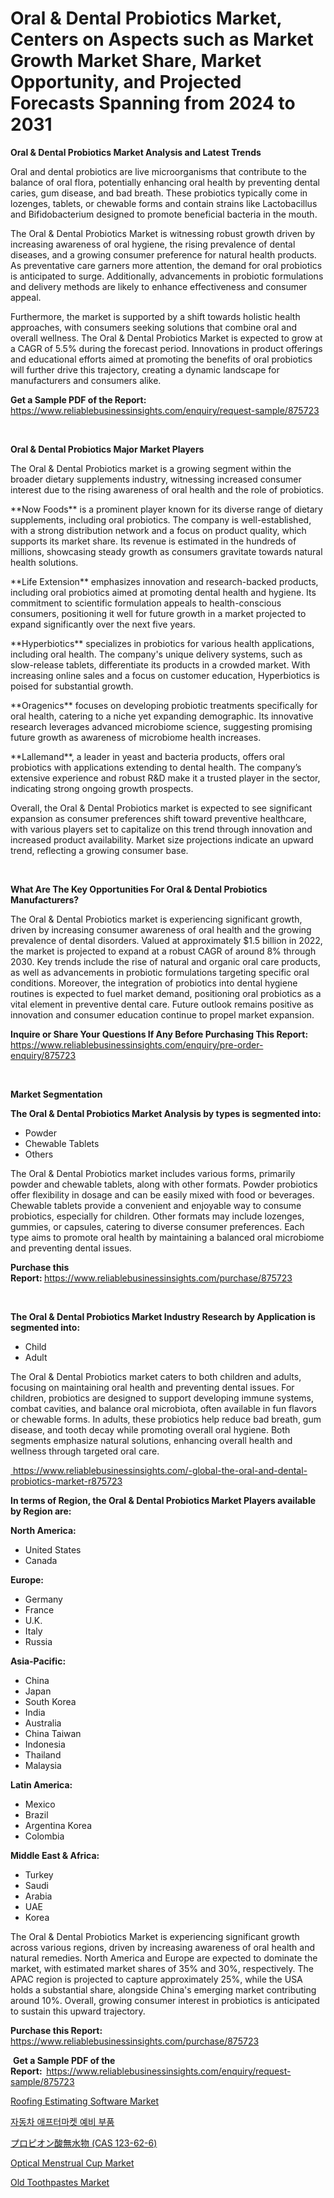 <p><h1>Oral & Dental Probiotics Market, Centers on Aspects such as Market Growth Market Share, Market Opportunity, and Projected Forecasts Spanning from 2024 to 2031</h1></p><p><strong>Oral & Dental Probiotics Market Analysis and Latest Trends</strong></p>
<p><p>Oral and dental probiotics are live microorganisms that contribute to the balance of oral flora, potentially enhancing oral health by preventing dental caries, gum disease, and bad breath. These probiotics typically come in lozenges, tablets, or chewable forms and contain strains like Lactobacillus and Bifidobacterium designed to promote beneficial bacteria in the mouth.</p><p>The Oral & Dental Probiotics Market is witnessing robust growth driven by increasing awareness of oral hygiene, the rising prevalence of dental diseases, and a growing consumer preference for natural health products. As preventative care garners more attention, the demand for oral probiotics is anticipated to surge. Additionally, advancements in probiotic formulations and delivery methods are likely to enhance effectiveness and consumer appeal.</p><p>Furthermore, the market is supported by a shift towards holistic health approaches, with consumers seeking solutions that combine oral and overall wellness. The Oral & Dental Probiotics Market is expected to grow at a CAGR of 5.5% during the forecast period. Innovations in product offerings and educational efforts aimed at promoting the benefits of oral probiotics will further drive this trajectory, creating a dynamic landscape for manufacturers and consumers alike.</p></p>
<p><strong>Get a Sample PDF of the Report:&nbsp;</strong> <a href="https://www.reliablebusinessinsights.com/enquiry/request-sample/875723">https://www.reliablebusinessinsights.com/enquiry/request-sample/875723</a></p>
<p>&nbsp;</p>
<p><strong>Oral & Dental Probiotics Major Market Players</strong></p>
<p><p>The Oral & Dental Probiotics market is a growing segment within the broader dietary supplements industry, witnessing increased consumer interest due to the rising awareness of oral health and the role of probiotics.</p><p>**Now Foods** is a prominent player known for its diverse range of dietary supplements, including oral probiotics. The company is well-established, with a strong distribution network and a focus on product quality, which supports its market share. Its revenue is estimated in the hundreds of millions, showcasing steady growth as consumers gravitate towards natural health solutions.</p><p>**Life Extension** emphasizes innovation and research-backed products, including oral probiotics aimed at promoting dental health and hygiene. Its commitment to scientific formulation appeals to health-conscious consumers, positioning it well for future growth in a market projected to expand significantly over the next five years.</p><p>**Hyperbiotics** specializes in probiotics for various health applications, including oral health. The company's unique delivery systems, such as slow-release tablets, differentiate its products in a crowded market. With increasing online sales and a focus on customer education, Hyperbiotics is poised for substantial growth.</p><p>**Oragenics** focuses on developing probiotic treatments specifically for oral health, catering to a niche yet expanding demographic. Its innovative research leverages advanced microbiome science, suggesting promising future growth as awareness of microbiome health increases.</p><p>**Lallemand**, a leader in yeast and bacteria products, offers oral probiotics with applications extending to dental health. The company’s extensive experience and robust R&D make it a trusted player in the sector, indicating strong ongoing growth prospects.</p><p>Overall, the Oral & Dental Probiotics market is expected to see significant expansion as consumer preferences shift toward preventive healthcare, with various players set to capitalize on this trend through innovation and increased product availability. Market size projections indicate an upward trend, reflecting a growing consumer base.</p></p>
<p>&nbsp;</p>
<p><strong>What Are The Key Opportunities For Oral & Dental Probiotics Manufacturers?</strong></p>
<p><p>The Oral & Dental Probiotics market is experiencing significant growth, driven by increasing consumer awareness of oral health and the growing prevalence of dental disorders. Valued at approximately $1.5 billion in 2022, the market is projected to expand at a robust CAGR of around 8% through 2030. Key trends include the rise of natural and organic oral care products, as well as advancements in probiotic formulations targeting specific oral conditions. Moreover, the integration of probiotics into dental hygiene routines is expected to fuel market demand, positioning oral probiotics as a vital element in preventive dental care. Future outlook remains positive as innovation and consumer education continue to propel market expansion.</p></p>
<p><strong>Inquire or Share Your Questions If Any Before Purchasing This Report:</strong> <a href="https://www.reliablebusinessinsights.com/enquiry/pre-order-enquiry/875723">https://www.reliablebusinessinsights.com/enquiry/pre-order-enquiry/875723</a></p>
<p>&nbsp;</p>
<p><strong>Market Segmentation</strong></p>
<p><strong>The Oral & Dental Probiotics Market Analysis by types is segmented into:</strong></p>
<p><ul><li>Powder</li><li>Chewable Tablets</li><li>Others</li></ul></p>
<p><p>The Oral & Dental Probiotics market includes various forms, primarily powder and chewable tablets, along with other formats. Powder probiotics offer flexibility in dosage and can be easily mixed with food or beverages. Chewable tablets provide a convenient and enjoyable way to consume probiotics, especially for children. Other formats may include lozenges, gummies, or capsules, catering to diverse consumer preferences. Each type aims to promote oral health by maintaining a balanced oral microbiome and preventing dental issues.</p></p>
<p><strong>Purchase this Report:&nbsp;</strong><a href="https://www.reliablebusinessinsights.com/purchase/875723">https://www.reliablebusinessinsights.com/purchase/875723</a></p>
<p>&nbsp;</p>
<p><strong>The Oral & Dental Probiotics Market Industry Research by Application is segmented into:</strong></p>
<p><ul><li>Child</li><li>Adult</li></ul></p>
<p><p>The Oral & Dental Probiotics market caters to both children and adults, focusing on maintaining oral health and preventing dental issues. For children, probiotics are designed to support developing immune systems, combat cavities, and balance oral microbiota, often available in fun flavors or chewable forms. In adults, these probiotics help reduce bad breath, gum disease, and tooth decay while promoting overall oral hygiene. Both segments emphasize natural solutions, enhancing overall health and wellness through targeted oral care.</p></p>
<p><a href="https://www.reliablebusinessinsights.com/-global-the-oral-and-dental-probiotics-market-r875723">&nbsp;https://www.reliablebusinessinsights.com/-global-the-oral-and-dental-probiotics-market-r875723</a></p>
<p><strong>In terms of Region, the Oral & Dental Probiotics Market Players available by Region are:</strong></p>
<p>
    <p> <strong> North America: </strong>
        <ul>
            <li>United States</li>
            <li>Canada</li>
        </ul>
        </p> 
    <p> <strong> Europe: </strong>
        <ul>
            <li>Germany</li>
            <li>France</li>
            <li>U.K.</li>
            <li>Italy</li>
            <li>Russia</li>
        </ul>
        </p> 
    <p> <strong> Asia-Pacific: </strong>
        <ul>
            <li>China</li>
            <li>Japan</li>
            <li>South Korea</li>
            <li>India</li>
            <li>Australia</li>
            <li>China Taiwan</li>
            <li>Indonesia</li>
            <li>Thailand</li>
            <li>Malaysia</li>
        </ul>
        </p> 
    <p> <strong> Latin America: </strong>
        <ul>
            <li>Mexico</li>
            <li>Brazil</li>
            <li>Argentina Korea</li>
            <li>Colombia</li>
        </ul>
        </p> 
    <p> <strong> Middle East & Africa: </strong>
        <ul>
            <li>Turkey</li>
            <li>Saudi</li>
            <li>Arabia</li>
            <li>UAE</li>
            <li>Korea</li>
        </ul>
    </p>
    </p>
<p><p>The Oral & Dental Probiotics Market is experiencing significant growth across various regions, driven by increasing awareness of oral health and natural remedies. North America and Europe are expected to dominate the market, with estimated market shares of 35% and 30%, respectively. The APAC region is projected to capture approximately 25%, while the USA holds a substantial share, alongside China's emerging market contributing around 10%. Overall, growing consumer interest in probiotics is anticipated to sustain this upward trajectory.</p></p>
<p><strong>Purchase this Report: </strong><a href="https://www.reliablebusinessinsights.com/purchase/875723">https://www.reliablebusinessinsights.com/purchase/875723</a></p>
<p>&nbsp;<strong>Get a Sample PDF of the Report:&nbsp;&nbsp;</strong><a href="https://www.reliablebusinessinsights.com/enquiry/request-sample/875723">https://www.reliablebusinessinsights.com/enquiry/request-sample/875723</a></p>
<p><strong></strong></p>
<p><p><a href="https://www.linkedin.com/pulse/roofing-estimating-software-market-size-growth-trends-2xive?trackingId=Zt98sTIsRs6AMC5HUrWvOQ%3D%3D">Roofing Estimating Software Market</a></p><p><a href="https://medium.com/@eiehrdy77/automotive-aftermarket-spare-parts-market-%EC%9D%98-%EA%B8%80%EB%A1%9C%EB%B2%8C-%EC%8B%9C%EC%9E%A5-%EA%B0%9C%EC%9A%94%EB%8A%94-%EC%A0%84-%EC%84%B8%EA%B3%84-%EB%B0%8F-%EC%A3%BC%EC%9A%94-%EC%8B%9C%EC%9E%A5%EC%9D%98-%EC%82%B0%EC%97%85%EC%97%90-%EC%98%81%ED%96%A5%EC%9D%84-%EB%AF%B8%EC%B9%98%EB%8A%94-%EC%A3%BC%EC%9A%94-%ED%8A%B8%EB%A0%8C%EB%93%9C%EC%97%90-%EB%8C%80%ED%95%9C-%EB%8F%85%ED%8A%B9%ED%95%9C-f8d8d74ed150">자동차 애프터마켓 예비 부품</a></p><p><a href="https://medium.com/@isaurapx9xsianez/%E3%82%B0%E3%83%AD%E3%83%BC%E3%83%90%E3%83%AB%E3%83%97%E3%83%AD%E3%83%94%E3%82%AA%E3%83%B3%E9%85%B8%E7%84%A1%E6%B0%B4%E7%89%A9-cas-123-62-6-%E5%B8%82%E5%A0%B4-%E3%83%88%E3%83%AC%E3%83%B3%E3%83%89%E5%88%86%E6%9E%90%E3%81%A8%E4%BB%8A%E5%BE%8C%E3%81%AE%E6%88%90%E9%95%B7%E5%B1%95%E6%9C%9B-2024%E5%B9%B4-2031%E5%B9%B4-a8a85d276015">プロピオン酸無水物 (CAS 123-62-6)</a></p><p><a href="https://github.com/NathanColeman327/Market-Research-Report-List-1/blob/main/optical-menstrual-cup-market.md">Optical Menstrual Cup Market</a></p><p><a href="https://github.com/RuthLucas64/Market-Research-Report-List-1/blob/main/old-toothpastes-market.md">Old Toothpastes Market</a></p></p>